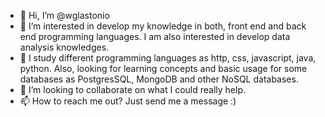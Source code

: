 - 👋 Hi, I’m @wglastonio
- 👀 I’m interested in develop my knowledge in both, front end and back end programming languages. I am also interested in develop data analysis knowledges.
- 🌱 I study different programming languages as http, css, javascript, java, python. Also, looking for learning concepts and basic usage for some databases as PostgresSQL, MongoDB and other NoSQL databases.
- 💞️ I’m looking to collaborate on what I could really help.
- 📫 How to reach me out? Just send me a message :)

<!---
wglastonio/wglastonio is a ✨ special ✨ repository because its `README.md` (this file) appears on your GitHub profile.
You can click the Preview link to take a look at your changes.
--->
